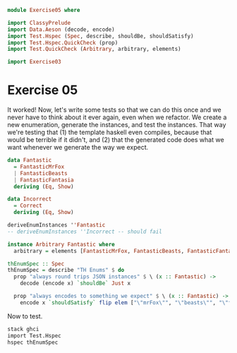 ```haskell
module Exercise05 where

import ClassyPrelude
import Data.Aeson (decode, encode)
import Test.Hspec (Spec, describe, shouldBe, shouldSatisfy)
import Test.Hspec.QuickCheck (prop)
import Test.QuickCheck (Arbitrary, arbitrary, elements)

import Exercise03
```

# Exercise 05

It worked! Now, let's write some tests so that we can do this once and we never have to think about it ever again, even
when we refactor. We create a new enumeration, generate the instances, and test the instances. That way we're testing
that (1) the template haskell even compiles, because that would be terrible if it didn't, and (2) that the generated
code does what we want whenever we generate the way we expect.

```haskell
data Fantastic
  = FantasticMrFox
  | FantasticBeasts
  | FantasticFantasia
  deriving (Eq, Show)

data Incorrect
  = Correct
  deriving (Eq, Show)

deriveEnumInstances ''Fantastic
-- deriveEnumInstances ''Incorrect -- should fail

instance Arbitrary Fantastic where
  arbitrary = elements [FantasticMrFox, FantasticBeasts, FantasticFantasia]

thEnumSpec :: Spec
thEnumSpec = describe "TH Enums" $ do
  prop "always round trips JSON instances" $ \ (x :: Fantastic) ->
    decode (encode x) `shouldBe` Just x

  prop "always encodes to something we expect" $ \ (x :: Fantastic) ->
    encode x `shouldSatisfy` flip elem ["\"mrFox\"", "\"beasts\"", "\"fantasia\""]
```

Now to test.

```bash
stack ghci
import Test.Hspec
hspec thEnumSpec
```
